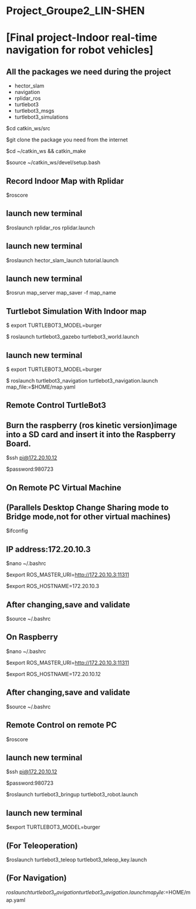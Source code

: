 # Project_Groupe2_LIN-SHEN


# [Final project-Indoor real-time navigation for robot vehicles]

All the packages we need during the project
-------------------------------------------
- hector_slam
- navigation
- rplidar_ros
- turtlebot3
- turtlebot3_msgs
- turtlebot3_simulations  

$cd catkin_ws/src

$git clone the package you need from the internet  

$cd ~/catkin_ws && catkin_make  

$source ~/catkin_ws/devel/setup.bash  

Record Indoor Map with Rplidar  
------------------------------
$roscore  

launch new terminal  
-------------------

$roslaunch rplidar_ros rplidar.launch  

launch new terminal  
-------------------
$roslaunch hector_slam_launch tutorial.launch  

launch new terminal  
-------------------

$rosrun map_server map_saver -f  map_name  

Turtlebot Simulation With Indoor map  
------------------------------------

$ export TURTLEBOT3_MODEL=burger  

$ roslaunch turtlebot3_gazebo turtlebot3_world.launch  

launch new terminal  
-------------------

$ export TURTLEBOT3_MODEL=burger  

$ roslaunch turtlebot3_navigation turtlebot3_navigation.launch map_file:=$HOME/map.yaml  

Remote Control TurtleBot3  
-------------------------
Burn the raspberry (ros kinetic version)image into a SD card and insert it into the Raspberry Board.  
---------------------------------------------------------------------------------------------------
$ssh pi@172.20.10.12  

$password:980723  

On Remote PC Virtual Machine  
----------------------------
(Parallels Desktop Change Sharing mode to Bridge mode,not for other virtual machines)  
-------------------------------------------------------------------------------------
$ifconfig  

IP address:172.20.10.3  
-----------------------
$nano ~/.bashrc  

$export ROS_MASTER_URI=http://172.20.10.3:11311  

$export ROS_HOSTNAME=172.20.10.3  

After changing,save and validate  
--------------------------------
$source ~/.bashrc  

On Raspberry  
------------
$nano ~/.bashrc  

$export ROS_MASTER_URI=http://172.20.10.3:11311  

$export ROS_HOSTNAME=172.20.10.12  

After changing,save and validate  
--------------------------------
$source ~/.bashrc  

Remote Control on remote PC  
---------------------------
$roscore  

launch new terminal  
-------------------
$ssh pi@172.20.10.12  

$password:980723  

$roslaunch turtlebot3_bringup turtlebot3_robot.launch  

launch new terminal  
-------------------
$export TURTLEBOT3_MODEL=burger  

(For Teleoperation)  
-------------------
$roslaunch turtlebot3_teleop turtlebot3_teleop_key.launch  

(For Navigation)  
----------------
$roslaunch turtlebot3_navigation turtlebot3_navigation.launch map_file:=$HOME/map.yaml  
